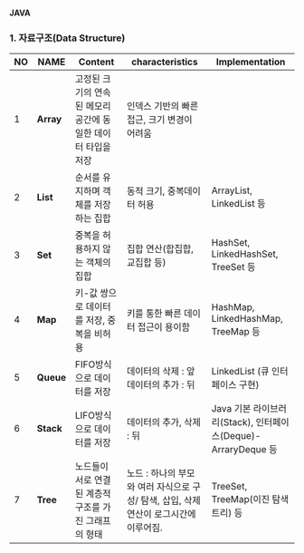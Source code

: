 #### JAVA

### 1. 자료구조(Data Structure)


|NO|NAME|Content|characteristics|Implementation|
|---|---|---|---|---|
|1|**Array**|고정된 크기의 연속된 메모리 공간에 동일한 데이터 타입을 저장|인덱스 기반의 빠른 접근, 크기 변경이 어려움||
|2|**List**|순서를 유지하며 객체를 저장하는 집합|동적 크기, 중복데이터 허용|ArrayList, LinkedList 등|
|3|**Set**|중복을 허용하지 않는 객체의 집합|집합 연산(합집합, 교집합 등)|HashSet, LinkedHashSet, TreeSet 등|
|4|**Map**|키-값 쌍으로 데이터를 저장, 중복을 비허용|키를 통한 빠른 데이터 접근이 용이함|HashMap, LinkedHashMap, TreeMap 등|
|5|**Queue**|FIFO방식으로 데이터를 저장|데이터의 삭제 : 앞 데이터의 추가 : 뒤|LinkedList (큐 인터페이스 구현)|
|6|**Stack**|LIFO방식으로 데이터를 저장|데이터의 추가, 삭제 : 뒤|Java 기본 라이브러리(Stack), 인터페이스(Deque)-ArraryDeque 등|
|7|**Tree**|노드들이 서로 연결된 계층적 구조를 가진 그래프의 형태|노드 : 하나의 부모와 여러 자식으로 구성/ 탐색, 삽입, 삭제 연산이 로그시간에 이루어짐.|TreeSet, TreeMap(이진 탐색 트리) 등|
